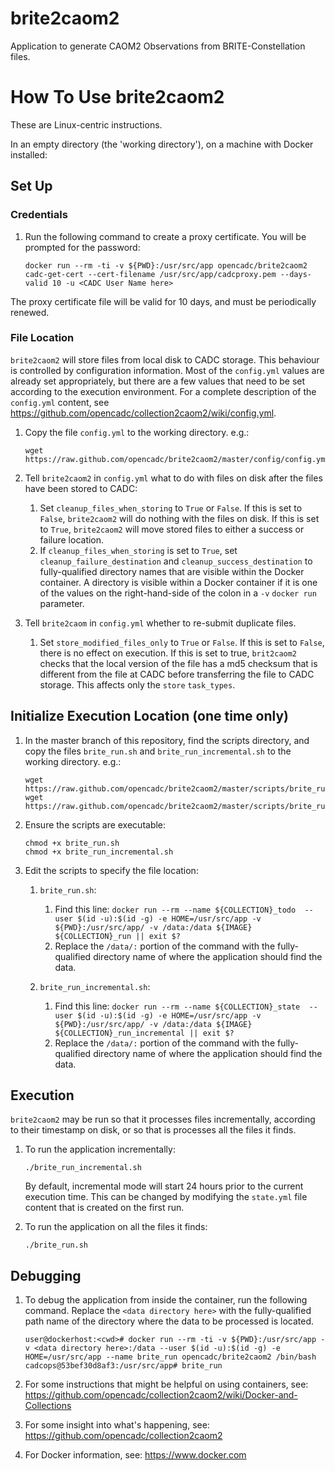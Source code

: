 # brite2caom2
Application to generate CAOM2 Observations from BRITE-Constellation files.

# How To Use brite2caom2

These are Linux-centric instructions.

In an empty directory (the 'working directory'), on a machine with Docker installed:

## Set Up

### Credentials

1. Run the following command to create a proxy certificate. You will be prompted for the password:

   ```
   docker run --rm -ti -v ${PWD}:/usr/src/app opencadc/brite2caom2 cadc-get-cert --cert-filename /usr/src/app/cadcproxy.pem --days-valid 10 -u <CADC User Name here>
   ```

The proxy certificate file will be valid for 10 days, and must be periodically renewed.

### File Location

`brite2caom2` will store files from local disk to CADC storage. This behaviour is controlled by configuration 
information. Most of the `config.yml` values are already set appropriately, but there are a few values that need to be 
set according to the execution environment. For a complete description of the `config.yml` content, see
https://github.com/opencadc/collection2caom2/wiki/config.yml.

1. Copy the file `config.yml` to the working directory. e.g.:

   ```
   wget https://raw.github.com/opencadc/brite2caom2/master/config/config.yml
   ```

1. Tell `brite2caom2` in `config.yml` what to do with files on disk after the files have been stored to CADC:
   1. Set `cleanup_files_when_storing` to `True` or `False`. If this is set to `False`, `brite2caom2` will do nothing with the files on disk.
   If this is set to `True`, `brite2caom2` will move stored files to either a success or failure location.
   2. If `cleanup_files_when_storing` is set to `True`, set `cleanup_failure_destination`  and `cleanup_success_destination` to fully-qualified directory names that are visible within the Docker container. A directory is visible within a Docker container if it
   is one of the values on the right-hand-side of the colon in a `-v` `docker run` parameter.

1. Tell `brite2caom` in `config.yml` whether to re-submit duplicate files. 
   1. Set `store_modified_files_only` to `True` or `False`. If this is set to `False`, there is no effect on execution. If this is set to true, `brit2caom2`
   checks that the local version of the file has a md5 checksum that is different from the file at CADC before transferring the file to CADC storage. This affects only the `store` `task_types`.


## Initialize Execution Location (one time only)

1. In the master branch of this repository, find the scripts directory, and copy the files `brite_run.sh`  and `brite_run_incremental.sh` to the working directory. e.g.:

   ```
   wget https://raw.github.com/opencadc/brite2caom2/master/scripts/brite_run.sh
   wget https://raw.github.com/opencadc/brite2caom2/master/scripts/brite_run_incremental.sh
   ```

1. Ensure the scripts are executable:

   ```
   chmod +x brite_run.sh
   chmod +x brite_run_incremental.sh
   ```

1. Edit the scripts to specify the file location:

   1. `brite_run.sh`:
      1. Find this line: `docker run --rm --name ${COLLECTION}_todo  --user $(id -u):$(id -g) -e HOME=/usr/src/app -v ${PWD}:/usr/src/app/ -v /data:/data ${IMAGE} ${COLLECTION}_run || exit $?`
      2. Replace the `/data/:` portion of the command with the fully-qualified directory name of where the application should find the data.

   1. `brite_run_incremental.sh`:
      1. Find this line: `docker run --rm --name ${COLLECTION}_state  --user $(id -u):$(id -g) -e HOME=/usr/src/app -v ${PWD}:/usr/src/app/ -v /data:/data ${IMAGE} ${COLLECTION}_run_incremental || exit $?`
      2. Replace the `/data/:` portion of the command with the fully-qualified directory name of where the application should find the data.

## Execution

`brite2caom2` may be run so that it processes files incrementally, according to their timestamp on disk, or so that is processes all the files it finds.

1. To run the application incrementally:

   ```
   ./brite_run_incremental.sh
   ```
   By default, incremental mode will start 24 hours prior to the current execution time. This can be changed by modifying the `state.yml` file content that is created on the first run.

1. To run the application on all the files it finds:

    ```
    ./brite_run.sh
    ```

## Debugging

1. To debug the application from inside the container, run the following command. Replace the `<data directory here>` with the fully-qualified path name of the directory where the data to be processed is located.

   ```
   user@dockerhost:<cwd># docker run --rm -ti -v ${PWD}:/usr/src/app -v <data directory here>:/data --user $(id -u):$(id -g) -e HOME=/usr/src/app --name brite_run opencadc/brite2caom2 /bin/bash
   cadcops@53bef30d8af3:/usr/src/app# brite_run
   ```

1. For some instructions that might be helpful on using containers, see:
https://github.com/opencadc/collection2caom2/wiki/Docker-and-Collections

1. For some insight into what's happening, see: https://github.com/opencadc/collection2caom2

1. For Docker information, see: https://www.docker.com
